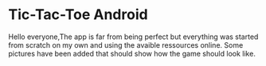 # Tic-Tac-Toe Android
Hello everyone,The app is far from being perfect but everything was started from scratch on my own and using the avaible ressources online.
Some pictures have been added that should show how the game should look like.
